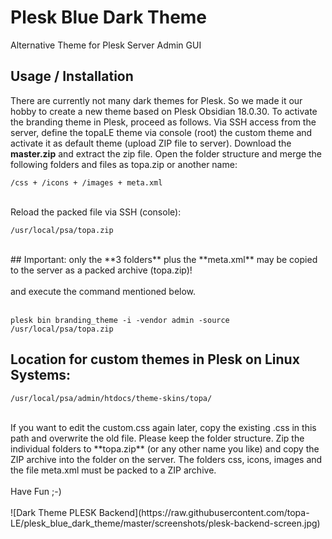 # Plesk Blue Dark Theme
Alternative Theme for Plesk Server Admin GUI

## Usage / Installation
There are currently not many dark themes for Plesk. So we made it our hobby to create a new theme based on Plesk Obsidian 18.0.30. To activate the branding theme in Plesk, proceed as follows. Via SSH access from the server, define the topaLE theme via console (root) the custom theme and activate it as default theme (upload ZIP file to server). Download the **master.zip** and extract the zip file. Open the folder structure and merge the following folders and files as topa.zip or another name:
<br>
<pre>
<code>/css + /icons + /images + meta.xml</code>
</pre>
<br>
Reload the packed file via SSH (console):
<pre>
<code>/usr/local/psa/topa.zip</code>
</pre>

<br>
## Important: only the **3 folders** plus the **meta.xml** may be copied to the server as a packed archive (topa.zip)!
<br><br>
and execute the command mentioned below.
<br><br>
<pre>
<code>plesk bin branding_theme -i -vendor admin -source /usr/local/psa/topa.zip</code>
</pre>

## Location for custom themes in Plesk on Linux Systems:
<pre>
<code>/usr/local/psa/admin/htdocs/theme-skins/topa/</code>
</pre>
<br>
If you want to edit the custom.css again later, copy the existing .css in this path and overwrite the old file. Please keep the folder structure. Zip the individual folders to **topa.zip** (or any other name you like) and copy the ZIP archive into the folder on the server. The folders css, icons, images and the file meta.xml must be packed to a ZIP archive.
<br><br>
Have Fun ;-)
<br><br>
![Dark Theme PLESK Backend](https://raw.githubusercontent.com/topa-LE/plesk_blue_dark_theme/master/screenshots/plesk-backend-screen.jpg)
